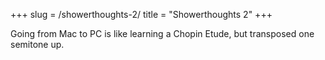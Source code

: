 +++
slug = /showerthoughts-2/
title = "Showerthoughts 2"
+++

Going from Mac to PC is like learning a Chopin Etude, but transposed one semitone up.
